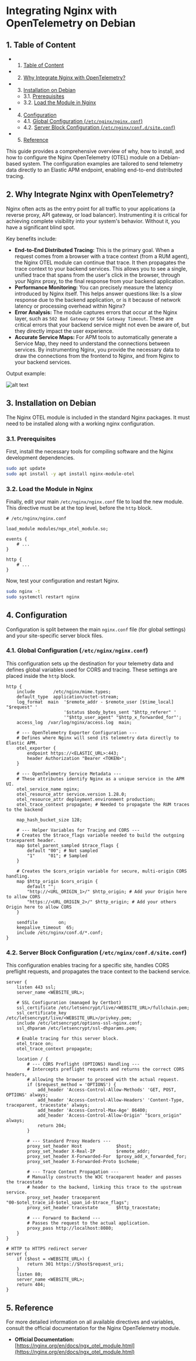 
# Integrating Nginx with OpenTelemetry on Debian

##  1. <a name='TableofContent'></a>Table of Content

<!-- vscode-markdown-toc -->
* 1. [Table of Content](#TableofContent)
* 2. [Why Integrate Nginx with OpenTelemetry?](#WhyIntegrateNginxwithOpenTelemetry)
* 3. [Installation on Debian](#InstallationonDebian)
	* 3.1. [Prerequisites](#Prerequisites)
	* 3.2. [Load the Module in Nginx](#LoadtheModuleinNginx)
* 4. [Configuration](#Configuration)
	* 4.1. [Global Configuration (`/etc/nginx/nginx.conf`)](#GlobalConfigurationetcnginxnginx.conf)
	* 4.2. [Server Block Configuration (`/etc/nginx/conf.d/site.conf`)](#ServerBlockConfigurationetcnginxconf.dsite.conf)
* 5. [Reference](#Reference)

<!-- vscode-markdown-toc-config
	numbering=true
	autoSave=true
	/vscode-markdown-toc-config -->
<!-- /vscode-markdown-toc -->


This guide provides a comprehensive overview of why, how to install, and how to configure the Nginx OpenTelemetry (OTEL) module on a Debian-based system. The configuration examples are tailored to send telemetry data directly to an Elastic APM endpoint, enabling end-to-end distributed tracing.

##  2. <a name='WhyIntegrateNginxwithOpenTelemetry'></a>Why Integrate Nginx with OpenTelemetry?

Nginx often acts as the entry point for all traffic to your applications (a reverse proxy, API gateway, or load balancer). Instrumenting it is critical for achieving complete visibility into your system's behavior. Without it, you have a significant blind spot.

Key benefits include:

*   **End-to-End Distributed Tracing:** This is the primary goal. When a request comes from a browser with a trace context (from a RUM agent), the Nginx OTEL module can continue that trace. It then propagates the trace context to your backend services. This allows you to see a single, unified trace that spans from the user's click in the browser, through your Nginx proxy, to the final response from your backend application.
*   **Performance Monitoring:** You can precisely measure the latency introduced by Nginx itself. This helps answer questions like: Is a slow response due to the backend application, or is it because of network latency or processing overhead within Nginx?
*   **Error Analysis:** The module captures errors that occur at the Nginx layer, such as `502 Bad Gateway` or `504 Gateway Timeout`. These are critical errors that your backend service might not even be aware of, but they directly impact the user experience.
*   **Accurate Service Maps:** For APM tools to automatically generate a Service Map, they need to understand the connections between services. By instrumenting Nginx, you provide the necessary data to draw the connections from the frontend to Nginx, and from Nginx to your backend services.

Output example:

![alt text](document_elastic_nginx_otel_instrumentation_1.png)

##  3. <a name='InstallationonDebian'></a>Installation on Debian

The Nginx OTEL module is included in the standard Nginx packages. It must need to be installed along with a working nginx configuration.

###  3.1. <a name='Prerequisites'></a>Prerequisites

First, install the necessary tools for compiling software and the Nginx development dependencies.

```bash
sudo apt update
sudo apt install -y apt install nginx-module-otel
```

###  3.2. <a name='LoadtheModuleinNginx'></a>Load the Module in Nginx

Finally, edit your main `/etc/nginx/nginx.conf` file to load the new module. This directive must be at the top level, before the `http` block.

```nginx
# /etc/nginx/nginx.conf

load_module modules/ngx_otel_module.so;

events {
    # ...
}

http {
    # ...
}
```

Now, test your configuration and restart Nginx.

```bash
sudo nginx -t
sudo systemctl restart nginx
```

##  4. <a name='Configuration'></a>Configuration

Configuration is split between the main `nginx.conf` file (for global settings) and your site-specific server block files.

###  4.1. <a name='GlobalConfigurationetcnginxnginx.conf'></a>Global Configuration (`/etc/nginx/nginx.conf`)

This configuration sets up the destination for your telemetry data and defines global variables used for CORS and tracing. These settings are placed inside the `http` block.

```nginx
http {
    include       /etc/nginx/mime.types;
    default_type  application/octet-stream;
    log_format  main  '$remote_addr - $remote_user [$time_local] "$request" '
                      '$status $body_bytes_sent "$http_referer" '
                      '"$http_user_agent" "$http_x_forwarded_for"';
    access_log  /var/log/nginx/access.log  main;

    # --- OpenTelemetry Exporter Configuration ---
    # Defines where Nginx will send its telemetry data directly to Elastic APM.
    otel_exporter {
        endpoint https://<ELASTIC_URL>:443;
        header Authorization "Bearer <TOKEN>";
    }

    # --- OpenTelemetry Service Metadata ---
    # These attributes identify Nginx as a unique service in the APM UI.
    otel_service_name nginx;
    otel_resource_attr service.version 1.28.0;
    otel_resource_attr deployment.environment production;
    otel_trace_context propagate; # Needed to propagate the RUM traces to the backend

    map_hash_bucket_size 128;

    # --- Helper Variables for Tracing and CORS ---
    # Creates the $trace_flags variable needed to build the outgoing traceparent header.
    map $otel_parent_sampled $trace_flags {
        default "00"; # Not sampled
        "1"     "01"; # Sampled
    }

    # Creates the $cors_origin variable for secure, multi-origin CORS handling.
    map $http_origin $cors_origin {
        default "";
        "http://<URL_ORIGIN_1>/" $http_origin; # Add your Origin here to allow CORS
        "https://<URL_ORIGIN_2>/" $http_origin; # Add your others Origin here to allow CORS
    }
    
    sendfile        on;
    keepalive_timeout  65;
    include /etc/nginx/conf.d/*.conf;
}
```

###  4.2. <a name='ServerBlockConfigurationetcnginxconf.dsite.conf'></a>Server Block Configuration (`/etc/nginx/conf.d/site.conf`)

This configuration enables tracing for a specific site, handles CORS preflight requests, and propagates the trace context to the backend service.

```nginx
server {
    listen 443 ssl;
    server_name <WEBSITE_URL>;

    # SSL Configuration (managed by Certbot)
    ssl_certificate /etc/letsencrypt/live/<WEBSITE_URL>/fullchain.pem;
    ssl_certificate_key /etc/letsencrypt/live/<WEBSITE_URL>/privkey.pem;
    include /etc/letsencrypt/options-ssl-nginx.conf;
    ssl_dhparam /etc/letsencrypt/ssl-dhparams.pem;

    # Enable tracing for this server block.
    otel_trace on;
    otel_trace_context propagate;

    location / {
        # --- CORS Preflight (OPTIONS) Handling ---
        # Intercepts preflight requests and returns the correct CORS headers,
        # allowing the browser to proceed with the actual request.
        if ($request_method = 'OPTIONS') {
            add_header 'Access-Control-Allow-Methods' 'GET, POST, OPTIONS' always;
            add_header 'Access-Control-Allow-Headers' 'Content-Type, traceparent, tracestate' always;
            add_header 'Access-Control-Max-Age' 86400;
            add_header 'Access-Control-Allow-Origin' "$cors_origin" always;
            return 204;
        }

        # --- Standard Proxy Headers ---
        proxy_set_header Host             $host;
        proxy_set_header X-Real-IP        $remote_addr;
        proxy_set_header X-Forwarded-For  $proxy_add_x_forwarded_for;
        proxy_set_header X-Forwarded-Proto $scheme;

        # --- Trace Context Propagation ---
        # Manually constructs the W3C traceparent header and passes the tracestate
        # header to the backend, linking this trace to the upstream service.
        proxy_set_header traceparent      "00-$otel_trace_id-$otel_span_id-$trace_flags";
        proxy_set_header tracestate       $http_tracestate;

        # --- Forward to Backend ---
        # Passes the request to the actual application.
        proxy_pass http://localhost:8080;
    }
}

# HTTP to HTTPS redirect server
server {
    if ($host = <WEBSITE_URL>) {
        return 301 https://$host$request_uri;
    }
    listen 80;
    server_name <WEBSITE_URL>;
    return 404;
}
```

##  5. <a name='Reference'></a>Reference

For more detailed information on all available directives and variables, consult the official documentation for the Nginx OpenTelemetry module.

*   **Official Documentation:** [https://nginx.org/en/docs/ngx_otel_module.html](https://nginx.org/en/docs/ngx_otel_module.html)
